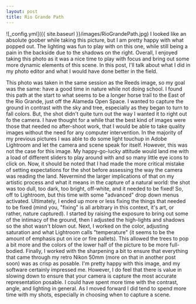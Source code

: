 ```yaml
---
layout: post
title: Rio Grande Path
---
```


![_config.yml]({{ site.baseurl }}/images/RioGrandePath.jpg)
I looked like an absolute goober while taking this picture, but I am pretty happy with what popped out. The lighting was fun to play with on this one, while still being a pain in the backside due to the shadows on the right. Overall, I enjoyed taking this photo as it was a nice time to play with focus and bring out some more dynamic elements of this scene. In this post, I'll talk about what I did in my photo editor and what I would have done better in the field. 

This photo was taken in the same session as the Reeds image, so my goal was the same: have a good time in nature while not doing school. I found this path at the start to what seems to be a longer horse trail to the East of the Rio Grande, just off the Alameda Open Space. I wanted to capture the ground in contrast with the sky and tree, especially as they began to turn to fall colors. But, the shot didn't quite turn out the way I wanted it to right out fo the camera. 
I have thought for a while that the best kind of images were those that needed no after-shoot work, that I would be able to take quality images without the need for any computer intervention. In the majority of my previous pictures I was able to do some light touchup in Adobe Lightroom and let the camera and scene speak for itself. However, this was not the case for this image. My happy-go-lucky attitude would land me with a load of different sliders to play around with and so many little eye icons to click on. 
Now, it should be noted that I had made the more critical mistake of setting expectations for the shot before assessing the way the camera was reading the land. Nevermind the larger implications of that on my artistic process and what it means in the capture of a natural world: the shot was too dull, too dark, too bright, off-white, and it needed to be fixed! So, off to Lightroom, but this time with some "advanced" drop down menus activated. 
Ultimately, I ended up more or less fixing the things that needed to be fixed (mind you, "fixing" is all arbitrary in this context, it's art, or rather, nature captured). I started by raising the exposure to bring out some of the intimacy of the ground, then I adjusted the high-lights and shadows so the shot wasn't blown out. Next, I worked on the color, adjusting saturation and what Lightroom calls "temperature" (it seems to be the amount of emphasis put on ice or fire pallets). This allowed the trees to pop a bit more and the colors of the lower half of the picture to be more full-bodied. Finally, I worked with the sharpening a bit to ensure that everything that came through my retro Nikon 50mm (more on that in another post soon) was as crisp as posable. 
I'm pretty happy with this image, and my software certainly impressed me. However, I do feel that there is value in slowing down to ensure that your camera is capture the most accurate representation posable. I could have spent more time with the contrast, angle, and lighting in general. As I moved forward I did tend to spend more time with my shots, especially in choosing when to capture a scene. 
